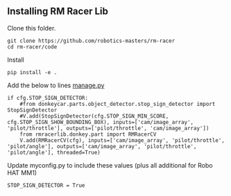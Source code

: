 ## Installing RM Racer Lib 

Clone this folder.
```
git clone https://github.com/robotics-masters/rm-racer
cd rm-racer/code
```

Install
```
pip install -e .
```

Add the below to lines [manage.py](https://github.com/autorope/donkeycar/blob/dev/donkeycar/templates/complete.py#L427)
```python3
if cfg.STOP_SIGN_DETECTOR:
    #from donkeycar.parts.object_detector.stop_sign_detector import StopSignDetector
    #V.add(StopSignDetector(cfg.STOP_SIGN_MIN_SCORE, cfg.STOP_SIGN_SHOW_BOUNDING_BOX), inputs=['cam/image_array', 'pilot/throttle'], outputs=['pilot/throttle', 'cam/image_array'])
    from rmracerlib.donkey.part import RMRacerCV
    V.add(RMRacerCV(cfg), inputs=['cam/image_array', 'pilot/throttle', 'pilot/angle'], outputs=['cam/image_array', 'pilot/throttle', 'pilot/angle'], threaded=True)
```

Update myconfig.py to include these values (plus all additional for Robo HAT MM1)
```python3
STOP_SIGN_DETECTOR = True
```
